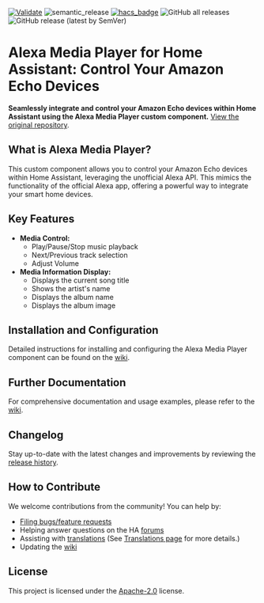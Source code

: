 [![Validate](https://github.com/alandtse/alexa_media_player/actions/workflows/validate.yaml/badge.svg)](https://github.com/alandtse/alexa_media_player/actions/workflows/validate.yaml)
![semantic_release](https://github.com/alandtse/alexa_media_player/workflows/semantic_release/badge.svg)
[![hacs_badge](https://img.shields.io/badge/HACS-Default-orange.svg)](https://github.com/hacs/integration)
![GitHub all releases](https://img.shields.io/github/downloads/alandtse/alexa_media_player/total)
![GitHub release (latest by SemVer)](https://img.shields.io/github/downloads/alandtse/alexa_media_player/latest/total)

# Alexa Media Player for Home Assistant: Control Your Amazon Echo Devices

**Seamlessly integrate and control your Amazon Echo devices within Home Assistant using the Alexa Media Player custom component.**  [View the original repository](https://github.com/alandtse/alexa_media_player).

## What is Alexa Media Player?

This custom component allows you to control your Amazon Echo devices within Home Assistant, leveraging the unofficial Alexa API. This mimics the functionality of the official Alexa app, offering a powerful way to integrate your smart home devices.

## Key Features

*   **Media Control:**
    *   Play/Pause/Stop music playback
    *   Next/Previous track selection
    *   Adjust Volume
*   **Media Information Display:**
    *   Displays the current song title
    *   Shows the artist's name
    *   Displays the album name
    *   Displays the album image

## Installation and Configuration

Detailed instructions for installing and configuring the Alexa Media Player component can be found on the [wiki](https://github.com/alandtse/alexa_media_player/wiki/Configuration).

## Further Documentation

For comprehensive documentation and usage examples, please refer to the [wiki](https://github.com/alandtse/alexa_media_player/wiki).

## Changelog

Stay up-to-date with the latest changes and improvements by reviewing the [release history](https://github.com/alandtse/alexa_media_player/releases).

## How to Contribute

We welcome contributions from the community! You can help by:

*   [Filing bugs/feature requests](https://github.com/alandtse/alexa_media_player/issues)
*   Helping answer questions on the HA [forums](https://community.home-assistant.io/t/echo-devices-alexa-as-media-player-testers-needed/58639)
*   Assisting with [translations](https://app.lokalise.com/project/465185555eee18dd537ca6.39714580/) (See [Translations page](https://github.com/alandtse/alexa_media_player/wiki/Translations) for more details.)
*   Updating the [wiki](https://github.com/alandtse/alexa_media_player/wiki)

## License

This project is licensed under the [Apache-2.0](LICENSE) license.